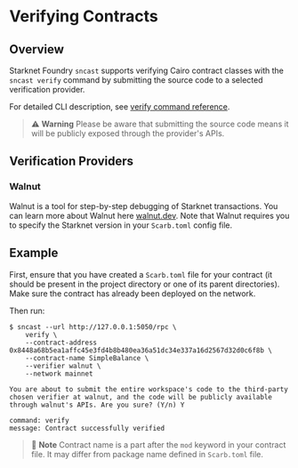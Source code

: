# Verifying Contracts

## Overview

Starknet Foundry `sncast` supports verifying Cairo contract classes with the `sncast verify` command by submitting the source code to a selected verification provider.

For detailed CLI description, see [verify command reference](../appendix/sncast/verify.md).

> ⚠️ **Warning**
> Please be aware that submitting the source code means it will be publicly exposed through the provider's APIs.

## Verification Providers

### Walnut

Walnut is a tool for step-by-step debugging of Starknet transactions. You can learn more about Walnut here [walnut.dev](https://walnut.dev). Note that Walnut requires you to specify the Starknet version in your `Scarb.toml` config file.

## Example

First, ensure that you have created a `Scarb.toml` file for your contract (it should be present in the project directory or one of its parent directories). Make sure the contract has already been deployed on the network.

Then run:

```shell
$ sncast --url http://127.0.0.1:5050/rpc \
    verify \
    --contract-address 0x8448a68b5ea1affc45e3fd4b8b480ea36a51dc34e337a16d2567d32d0c6f8b \
    --contract-name SimpleBalance \
    --verifier walnut \
    --network mainnet

You are about to submit the entire workspace's code to the third-party chosen verifier at walnut, and the code will be publicly available through walnut's APIs. Are you sure? (Y/n) Y

command: verify
message: Contract successfully verified
```

> 📝 **Note**
> Contract name is a part after the `mod` keyword in your contract file. It may differ from package name defined in `Scarb.toml` file.
